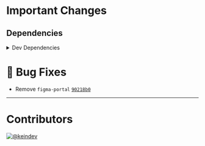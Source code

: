 # Important Changes

## Dependencies

<details>
<summary>Dev Dependencies</summary>

- Removed **[figma-portal](https://www.npmjs.com/package/figma-portal)**, with `^1.0.2`

</details>

# :bug: Bug Fixes

- Remove `figma-portal` [`90218b0`](https://github.com/tagproject/base-shared-config/commit/90218b033d30f03d1e167f5f8d70bd8c8abe11d0)

---

# Contributors

[![@keindev](https://avatars.githubusercontent.com/u/4527292?v=4&s=40)](https://github.com/keindev)
